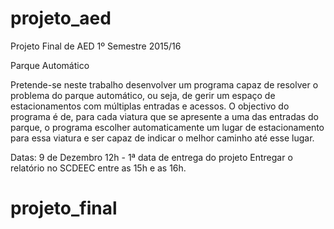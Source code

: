 # projeto_aed
Projeto Final de AED 1º Semestre 2015/16

Parque Automático

Pretende-se neste trabalho desenvolver um programa capaz de resolver o problema do parque automático, 
ou seja, de gerir um espaço de estacionamentos com múltiplas entradas e acessos. 
O objectivo do programa é de, para cada viatura que se apresente a uma das entradas do parque, o programa 
escolher automaticamente um lugar de estacionamento para essa viatura e ser capaz de indicar o melhor caminho até esse lugar.

Datas:
9 de Dezembro 12h - 1ª data de entrega do projeto
Entregar o relatório no SCDEEC entre as 15h e as 16h.
# projeto_final
